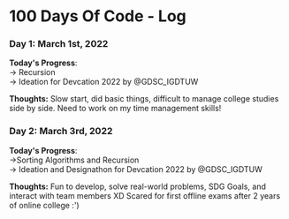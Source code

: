# 100 Days Of Code - Log

### Day 1: March 1st, 2022

**Today's Progress**: <br>
-> Recursion <br>
-> Ideation for Devcation 2022 by @GDSC_IGDTUW <br>
    
**Thoughts:** Slow start, did basic things, difficult to manage college studies side by side. Need to work on my time management skills! <br>

### Day 2:  March 3rd, 2022

**Today's Progress**: <br>
->Sorting Algorithms and Recursion <br>
-> Ideation and Designathon for Devcation 2022 by @GDSC_IGDTUW <br>
   
**Thoughts:** Fun to develop, solve real-world problems, SDG Goals, and interact with team members XD Scared for first offline exams after 2 years of online college :') <br>


